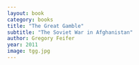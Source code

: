 ```yaml
---
layout: book
category: books
title: "The Great Gamble"
subtitle: "The Soviet War in Afghanistan"
author: Gregory Feifer
year: 2011
image: tgg.jpg
---
```

